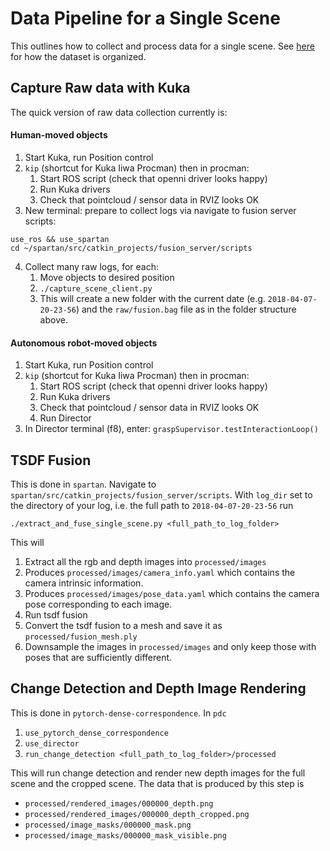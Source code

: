 # Data Pipeline for a Single Scene

This outlines how to collect and process data for a single scene. See [here](dataset_organization.md) for how the dataset is organized.

## Capture Raw data with Kuka

The quick version of raw data collection currently is:

#### Human-moved objects

1. Start Kuka, run Position control
2. `kip` (shortcut for Kuka Iiwa Procman) then in procman: 
    1. Start ROS script (check that openni driver looks happy)
    2. Run Kuka drivers
    3. Check that pointcloud / sensor data in RVIZ looks OK
3. New terminal: prepare to collect logs via navigate to fusion server scripts:
```
use_ros && use_spartan
cd ~/spartan/src/catkin_projects/fusion_server/scripts
```
4. Collect many raw logs, for each:
    1. Move objects to desired position
    2. `./capture_scene_client.py`
    3. This will create a new folder with the current date (e.g. `2018-04-07-20-23-56`) and the `raw/fusion.bag` file as in the folder structure above.

#### Autonomous robot-moved objects

1. Start Kuka, run Position control
2. `kip` (shortcut for Kuka Iiwa Procman) then in procman: 
    1. Start ROS script (check that openni driver looks happy)
    2. Run Kuka drivers
    3. Check that pointcloud / sensor data in RVIZ looks OK
    4. Run Director
3. In Director terminal (f8), enter: `graspSupervisor.testInteractionLoop()`

## TSDF Fusion
This is done in `spartan`. Navigate to `spartan/src/catkin_projects/fusion_server/scripts`. With `log_dir` set to the directory of your log, i.e. the full path to `2018-04-07-20-23-56` run 

```
./extract_and_fuse_single_scene.py <full_path_to_log_folder>
```


This will

1. Extract all the rgb and depth images into `processed/images`
2. Produces `processed/images/camera_info.yaml` which contains the camera intrinsic information.
2. Produces `processed/images/pose_data.yaml` which contains the camera pose corresponding to each image.
2. Run tsdf fusion
3. Convert the tsdf fusion to a mesh and save it as `processed/fusion_mesh.ply`
4. Downsample the images in `processed/images` and only keep those with poses that are sufficiently different.

## Change Detection and Depth Image Rendering
This is done in `pytorch-dense-correspondence`. In `pdc`

1. `use_pytorch_dense_correspondence`
2. `use_director`
3. `run_change_detection <full_path_to_log_folder>/processed`

This will run change detection and render new depth images for the full scene and the cropped scene. The data that is produced by this step is

- `processed/rendered_images/000000_depth.png`
- `processed/rendered_images/000000_depth_cropped.png`
- `processed/image_masks/000000_mask.png`
- `processed/image_masks/000000_mask_visible.png`

